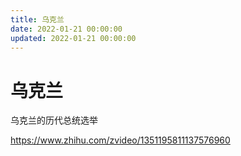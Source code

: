 ```yaml
---
title: 乌克兰
date: 2022-01-21 00:00:00
updated: 2022-01-21 00:00:00
---
```


# 乌克兰

乌克兰的历代总统选举

https://www.zhihu.com/zvideo/1351195811137576960
